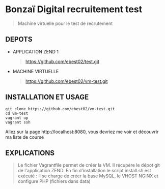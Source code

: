 # Bonzaï Digital recruitement test

  > Machine virtuelle pour le test de recrutement 

## DEPOTS

* APPLICATION ZEND 1

  > https://github.com/ebest02/test.git
  

* MACHINE VIRTUELLE

  > https://github.com/ebest02/vm-test.git
  
## INSTALLATION ET USAGE
```
git clone https://github.com/ebest02/vm-test.git
cd vm-test
vagrant up
vagrant ssh
```

Allez sur la page http://localhost:8080, vous devriez me voir et découvrir ma liste de course


## EXPLICATIONS
  > Le fichier Vagrantfile permet de créer la VM. Il récupère le dépot git de l'application ZEND. 
  > En fin d'installation le script install.sh est exécuté :  il se charge de créer la base MySQL, le VHOST NGINX et configure PHP (fichiers dans data) 

